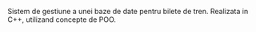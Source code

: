 Sistem de gestiune a unei baze de date pentru bilete de tren. Realizata in C++, utilizand concepte de POO.
